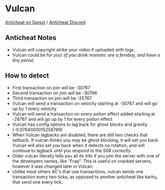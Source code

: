 # Vulcan
[Anticheat on Spigot](https://www.spigotmc.org/resources/vulcan-anti-cheat-advanced-cheat-detection-1-7-1-19-2.83626/)
/ [Anticheat Discord](https://discord.gg/SCNuwUG)
## Anticheat Notes
- Vulcan will copyright strike your video if uploaded with logs.
- Vulcan could be for you! *(if you drink monster, are a femboy, and have a tiny penis)*

## How to detect
- First transaction on join will be -30767
- Second transaction on join will be -30766
- Third transaction on join will be -25767
- Vulcan will send a transaction on velocity starting at -30767 and will go up by 1 every velocity
- Vulcan will send a transaction on every potion effect added starting at -28767 and will go up by 1 for every potion effect
- Vulcan has config options to lag back for ghost blocks and gravity (-0.0784000015258789)
- When Vulcan lagbacks are disabled, there are still two checks that setback. If vulcan thinks you may be ghost blocking, it will set you back. Vulcan will also set you back when it detects no rotation, and will continue to lagback until you respond to the S08 correctly.
- Older vulcan literally tells you all its info if you join the server with one of the developers names, like "Frap". This is useful on cracked servers, however it was changed later in Vulcan.
- Unlike most others AC's that use transactions, vulcan sends one transaction every two ticks, as opposed to another anticheat like karhu, that send one every tick.
